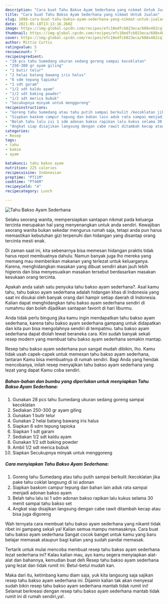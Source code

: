 ```yaml
---
description: "Cara buat Tahu Bakso Ayam Sederhana yang nikmat Untuk Jualan"
title: "Cara buat Tahu Bakso Ayam Sederhana yang nikmat Untuk Jualan"
slug: 1098-cara-buat-tahu-bakso-ayam-sederhana-yang-nikmat-untuk-jualan
date: 2021-05-18T13:13:16.260Z
image: https://img-global.cpcdn.com/recipes/efc10edfcb023eca/680x482cq70/tahu-bakso-ayam-sederhana-foto-resep-utama.jpg
thumbnail: https://img-global.cpcdn.com/recipes/efc10edfcb023eca/680x482cq70/tahu-bakso-ayam-sederhana-foto-resep-utama.jpg
cover: https://img-global.cpcdn.com/recipes/efc10edfcb023eca/680x482cq70/tahu-bakso-ayam-sederhana-foto-resep-utama.jpg
author: Mittie Curtis
ratingvalue: 5
reviewcount: 7
recipeingredient:
- "28 pcs tahu Sumedang ukuran sedang goreng sampai kecoklatan"
- "250-300 gr ayam giling"
- "1 butir telur"
- "2 helai batang bawang iris halus"
- "6 sdm tepung tapioka"
- "1 sdt garam"
- "1/2 sdt kaldu ayam"
- "1/2 sdt baking powder"
- "1/2 sdt merica bubuk"
- "Secukupnya minyak untuk menggoreng"
recipeinstructions:
- "Goreng tahu Sumedang atau tahu putih sampai berkulit /kecoklatan jika pake tahu coklat langsung di isi adonan"
- "Siapkan baskom campur tepung dan bahan lain aduk rata sampai menjadi adonan bakso ayam"
- "Belah tahu lalu isi 1 sdm adonan bakso rapikan lalu kukus selama 30 menit sampai tahu bakso set"
- "Angkat siap disajikan langsung dengan cabe rawit ditambah kecap atau bisa juga digoreng"
categories:
- Resep
tags:
- tahu
- bakso
- ayam

katakunci: tahu bakso ayam 
nutrition: 225 calories
recipecuisine: Indonesian
preptime: "PT11M"
cooktime: "PT46M"
recipeyield: "4"
recipecategory: Lunch

---
```



![Tahu Bakso Ayam Sederhana](https://img-global.cpcdn.com/recipes/efc10edfcb023eca/680x482cq70/tahu-bakso-ayam-sederhana-foto-resep-utama.jpg)

Selaku seorang wanita, mempersiapkan santapan nikmat pada keluarga tercinta merupakan hal yang menyenangkan untuk anda sendiri. Kewajiban seorang  wanita bukan sekedar mengurus rumah saja, tetapi anda pun harus memastikan kebutuhan gizi terpenuhi dan hidangan yang disantap orang tercinta mesti enak.

Di zaman  saat ini, kita sebenarnya bisa memesan hidangan praktis tidak harus repot membuatnya dahulu. Namun banyak juga lho mereka yang memang mau memberikan makanan yang terlezat untuk keluarganya. Karena, menghidangkan masakan yang dibuat sendiri akan jauh lebih higienis dan bisa menyesuaikan masakan tersebut berdasarkan masakan kesukaan orang tercinta. 



Apakah anda salah satu penyuka tahu bakso ayam sederhana?. Asal kamu tahu, tahu bakso ayam sederhana adalah hidangan khas di Indonesia yang saat ini disukai oleh banyak orang dari hampir setiap daerah di Indonesia. Kalian dapat menghidangkan tahu bakso ayam sederhana sendiri di rumahmu dan boleh dijadikan santapan favorit di hari liburmu.

Anda tidak perlu bingung jika kamu ingin mendapatkan tahu bakso ayam sederhana, karena tahu bakso ayam sederhana gampang untuk didapatkan dan kita pun bisa mengolahnya sendiri di tempatmu. tahu bakso ayam sederhana dapat diolah lewat beraneka cara. Kini sudah banyak sekali resep modern yang membuat tahu bakso ayam sederhana semakin mantap.

Resep tahu bakso ayam sederhana pun sangat mudah dibikin, lho. Kamu tidak usah capek-capek untuk memesan tahu bakso ayam sederhana, lantaran Kamu bisa membuatnya di rumah sendiri. Bagi Anda yang hendak mencobanya, inilah resep menyajikan tahu bakso ayam sederhana yang lezat yang dapat Kamu coba sendiri.

<!--inarticleads1-->

##### Bahan-bahan dan bumbu yang diperlukan untuk menyiapkan Tahu Bakso Ayam Sederhana:

1. Gunakan 28 pcs tahu Sumedang ukuran sedang goreng sampai kecoklatan
1. Sediakan 250-300 gr ayam giling
1. Gunakan 1 butir telur
1. Gunakan 2 helai batang bawang iris halus
1. Siapkan 6 sdm tepung tapioka
1. Siapkan 1 sdt garam
1. Sediakan 1/2 sdt kaldu ayam
1. Gunakan 1/2 sdt baking powder
1. Ambil 1/2 sdt merica bubuk
1. Siapkan Secukupnya minyak untuk menggoreng




<!--inarticleads2-->

##### Cara menyiapkan Tahu Bakso Ayam Sederhana:

1. Goreng tahu Sumedang atau tahu putih sampai berkulit /kecoklatan jika pake tahu coklat langsung di isi adonan
1. Siapkan baskom campur tepung dan bahan lain aduk rata sampai menjadi adonan bakso ayam
1. Belah tahu lalu isi 1 sdm adonan bakso rapikan lalu kukus selama 30 menit sampai tahu bakso set
1. Angkat siap disajikan langsung dengan cabe rawit ditambah kecap atau bisa juga digoreng




Wah ternyata cara membuat tahu bakso ayam sederhana yang nikamt tidak ribet ini gampang sekali ya! Kalian semua mampu memasaknya. Cara buat tahu bakso ayam sederhana Sangat cocok banget untuk kamu yang baru belajar memasak ataupun bagi kalian yang sudah pandai memasak.

Tertarik untuk mulai mencoba membuat resep tahu bakso ayam sederhana lezat sederhana ini? Kalau kalian mau, ayo kamu segera menyiapkan alat-alat dan bahannya, kemudian buat deh Resep tahu bakso ayam sederhana yang lezat dan tidak rumit ini. Betul-betul mudah kan. 

Maka dari itu, ketimbang kamu diam saja, yuk kita langsung saja sajikan resep tahu bakso ayam sederhana ini. Dijamin kalian tak akan menyesal sudah bikin resep tahu bakso ayam sederhana mantab tidak rumit ini! Selamat berkreasi dengan resep tahu bakso ayam sederhana mantab tidak rumit ini di rumah sendiri,ya!.

